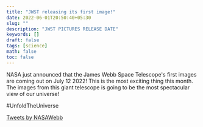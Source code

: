 ```yaml
---
title: "JWST releasing its first image!"
date: 2022-06-01T20:50:40+05:30
slug: ""
description: "JWST PICTURES RELEASE DATE"
keywords: []
draft: false
tags: [science]
math: false
toc: false
---
```

NASA just announced that the James Webb Space Telescope's first images are coming out on July 12 2022!
This is the most exciting thing this month. The images from this giant telescope is going to be the most spectacular view of our universe!

#UnfoldTheUniverse 

<a class="twitter-timeline" data-lang="en" data-width="500" data-height="500" data-theme="light" href="https://twitter.com/NASAWebb?ref_src=twsrc%5Etfw">Tweets by NASAWebb</a> <script async src="https://platform.twitter.com/widgets.js" charset="utf-8"></script>